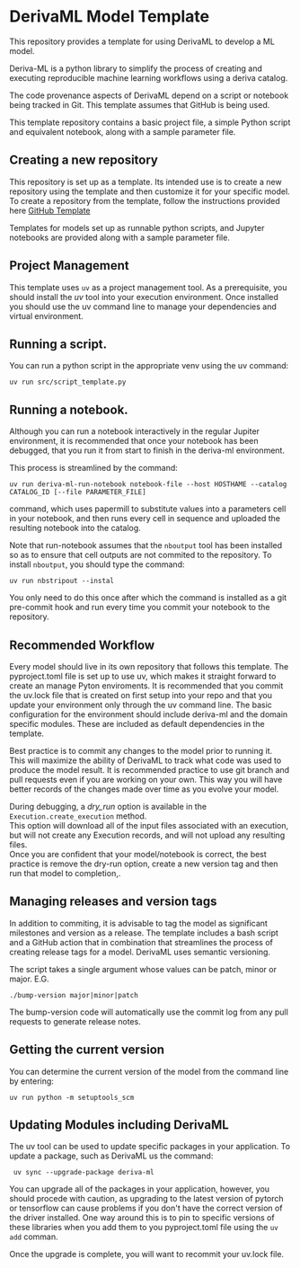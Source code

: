 # DerivaML Model Template

This repository provides a template for using DerivaML to develop a ML model.

Deriva-ML is a python library to simplify the process of creating and executing reproducible machine learning workflows
using a deriva catalog.

The code provenance aspects of DerivaML depend on a script or notebook being tracked in Git. 
This template assumes that GitHub is being used.

This template repository contains a basic project file, a simple Python script and equivalent notebook, along with a sample parameter file.

## Creating a new repository

This repository is set up as a template.  Its intended use is to create a new repository using the template and then customize it for your specific model.
To create a repository from the template, follow the instructions provided here [GitHub Template](https://docs.github.com/en/repositories/creating-and-managing-repositories/creating-a-repository-from-a-template)

Templates for models set up as runnable python scripts, and Jupyter notebooks are provided along with a sample parameter file.

## Project Management

This template uses `uv` as a project management tool.  As a prerequisite, you should install the *uv* tool into your execution environment.
Once installed you should use the uv command line to manage your dependencies and virtual environment.




## Running a script.

You can run a python script in the appropriate venv using the uv command:
```aiignore
uv run src/script_template.py
```

## Running a notebook.

Although you can run a notebook interactively in the regular Jupiter environment, it is recommended that once your 
notebook has been debugged, that you run it from start to finish in the deriva-ml environment.

This process is streamlined by the command:
```
uv run deriva-ml-run-notebook notebook-file --host HOSTHAME --catalog CATALOG_ID [--file PARAMETER_FILE]
 ```
 command, which uses papermill to substitute values into a parameters
cell in your notebook, and then runs every cell in sequence and uploaded the resulting notebook into the catalog.

Note that run-notebook assumes that the `nboutput` tool has been installed so as to ensure that cell outputs are not
commited to the repository. To install `nboutput`, you should type the command:
```aiignore
uv run nbstripout --instal
```
You only need to do this once after which the command is installed as a git pre-commit hook and run every time you 
commit your notebook to the repository.

## Recommended Workflow

Every model should live in its own repository that follows this template. 
The pyproject.toml file is set up to use uv, which makes it straight forward to create an manage Pyton enviroments.
It is recommended that you commit the uv.lock file that is created on first setup into your repo and that you update
your environment only through the uv command line.
The basic configuration for the environment should include deriva-ml and the domain specific modules.
These are included as default dependencies in the template.

Best practice is to commit any changes to the model prior to running it.  
This will maximize the ability of DerivaML to track what code was used to produce the model result.
It is recommended practice to use git branch and pull requests even if you are working on your own.
This way you will have better records of the changes made over time as you evolve your model.

During debugging, a *dry_run* option is available in the `Execution.create_execution` method.  
This option will download all of the input files associated with an execution, but will not create any Execution records,
and will not upload any resulting files.  
Once you are confident that your model/notebook is correct, the best practice is remove the dry-run option, create a new version tag and then run that model to completion,.

## Managing releases and version tags

In addition to commiting, it is advisable to tag the model as significant milestones and version as a release.
The template includes a bash script and a GitHub action that in combination that streamlines the process of creating release tags for a model.
DerivaML uses semantic versioning.

The script takes a single argument whose values can be patch, minor or major. E.G.
```aiignore
./bump-version major|minor|patch
```
The bump-version code will automatically use the commit log from any pull requests to generate release notes. 

## Getting the current version

You can determine the current version of the model from the command line by entering:
```aiignore
uv run python -m setuptools_scm
```

## Updating Modules including DerivaML

The uv tool can be used to update specific packages in your application.
To update a package, such as DerivaML us the command:
```
 uv sync --upgrade-package deriva-ml
```
You can upgrade all of the packages in your application, however, you should procede with caution, as upgrading to the latest version of pytorch or tensorflow can cause problems if you don't have the correct version of the driver installed.
One way around this is to pin to specific versions of these libraries when you add them to you pyproject.toml file using the `uv add` comman.

Once the upgrade is complete, you will want to recommit your uv.lock file.
